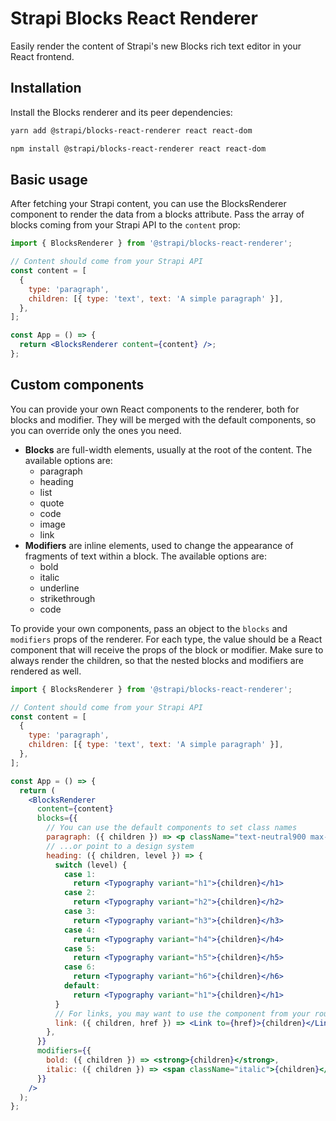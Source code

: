 # Strapi Blocks React Renderer

Easily render the content of Strapi's new Blocks rich text editor in your React frontend.

## Installation

Install the Blocks renderer and its peer dependencies:

```sh
yarn add @strapi/blocks-react-renderer react react-dom
```

```sh
npm install @strapi/blocks-react-renderer react react-dom
```

## Basic usage

After fetching your Strapi content, you can use the BlocksRenderer component to render the data from a blocks attribute. Pass the array of blocks coming from your Strapi API to the `content` prop:

```jsx
import { BlocksRenderer } from '@strapi/blocks-react-renderer';

// Content should come from your Strapi API
const content = [
  {
    type: 'paragraph',
    children: [{ type: 'text', text: 'A simple paragraph' }],
  },
];

const App = () => {
  return <BlocksRenderer content={content} />;
};
```

## Custom components

You can provide your own React components to the renderer, both for blocks and modifier. They will be merged with the default components, so you can override only the ones you need.

- **Blocks** are full-width elements, usually at the root of the content. The available options are:
  - paragraph
  - heading
  - list
  - quote
  - code
  - image
  - link
- **Modifiers** are inline elements, used to change the appearance of fragments of text within a block. The available options are:
  - bold
  - italic
  - underline
  - strikethrough
  - code

To provide your own components, pass an object to the `blocks` and `modifiers` props of the renderer. For each type, the value should be a React component that will receive the props of the block or modifier. Make sure to always render the children, so that the nested blocks and modifiers are rendered as well.

```jsx
import { BlocksRenderer } from '@strapi/blocks-react-renderer';

// Content should come from your Strapi API
const content = [
  {
    type: 'paragraph',
    children: [{ type: 'text', text: 'A simple paragraph' }],
  },
];

const App = () => {
  return (
    <BlocksRenderer
      content={content}
      blocks={{
        // You can use the default components to set class names
        paragraph: ({ children }) => <p className="text-neutral900 max-w-prose">{children}</p>,
        // ...or point to a design system
        heading: ({ children, level }) => {
          switch (level) {
            case 1:
              return <Typography variant="h1">{children}</h1>
            case 2:
              return <Typography variant="h2">{children}</h2>
            case 3:
              return <Typography variant="h3">{children}</h3>
            case 4:
              return <Typography variant="h4">{children}</h4>
            case 5:
              return <Typography variant="h5">{children}</h5>
            case 6:
              return <Typography variant="h6">{children}</h6>
            default:
              return <Typography variant="h1">{children}</h1>
          }
          // For links, you may want to use the component from your router or framework
          link: ({ children, href }) => <Link to={href}>{children}</Link>,
        },
      }}
      modifiers={{
        bold: ({ children }) => <strong>{children}</strong>,
        italic: ({ children }) => <span className="italic">{children}</em>,
      }}
    />
  );
};
```
